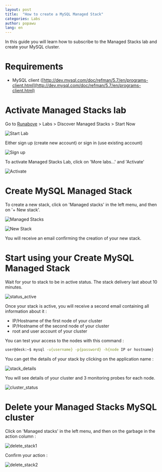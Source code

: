```yaml
---
layout: post
title:  "How to create a MySQL Managed Stack"
categories: Labs
author: popawu
lang: en
---
```


In this guide you will learn how to subscribe to the Managed Stacks lab and create your MySQL cluster.

Requirements
============

 * MySQL client ([http://dev.mysql.com/doc/refman/5.7/en/programs-client.html](http://dev.mysql.com/doc/refman/5.7/en/programs-client.html)

Activate Managed Stacks lab
===========================

Go to [Runabove](https://www.runabove.com) > Labs > Discover Managed Stacks > Start Now

![Start Lab](/kb/images/2015-12-10-create-mysql-managed-stack/start.png)

Either sign up (create new account) or sign in (use existing account)

![Sign up](/kb/images/2015-12-10-create-mysql-managed-stack/signup.png)

To activate Managed Stacks Lab, click on 'More labs...' and 'Activate'

![Activate](/kb/images/2015-12-10-create-mysql-managed-stack/activate.png)

Create MySQL Managed Stack
============================

To create a new stack, click on 'Managed stacks' in the left menu, and then on '+ New stack'.

![Managed Stacks](/kb/images/2015-12-10-create-mysql-managed-stack/menu_managed.png)

![New Stack](/kb/images/2015-12-10-create-mysql-managed-stack/new_stack.png)

You will receive an email confirming the creation of your new stack.

Start using your Create MySQL Managed Stack
===========================================

Wait for your to stack to be in active status. The stack delivery last about 10 minutes.

![status_active](/kb/images/2015-12-10-create-mysql-managed-stack/status_active.png)

Once your stack is active, you will receive a second email containing all information about it :
* IP/Hostname of the first node of your cluster
* IP/Hostname of the second node of your cluster
* root and user account of your cluster

You can test your access to the nodes with this command :
```bash
user@desk:~$ mysql -u{username} -p{password} -h{node IP or hostname}
```

You can get the details of your stack by clicking on the application name :

![stack_details](/kb/images/2015-12-10-create-mysql-managed-stack/stack_details.png)

You will see details of your cluster and 3 monitoring probes for each node.

![cluster_status](/kb/images/2015-12-10-create-mysql-managed-stack/cluster_status.png)

Delete your Managed Stacks MySQL cluster
========================================

Click on 'Managed stacks' in the left menu, and then on the garbage in the action column :

![delete_stack1](/kb/images/2015-12-10-create-mysql-managed-stack/delete_stack1.png)

Confirm your action :

![delete_stack2](/kb/images/2015-12-10-create-mysql-managed-stack/delete_stack2.png)
